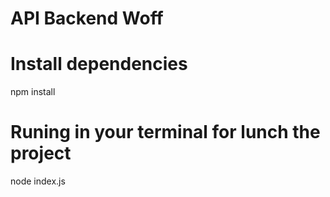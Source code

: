 # API Backend Woff

# Install dependencies
npm install

# Runing in your terminal for lunch the project
node index.js